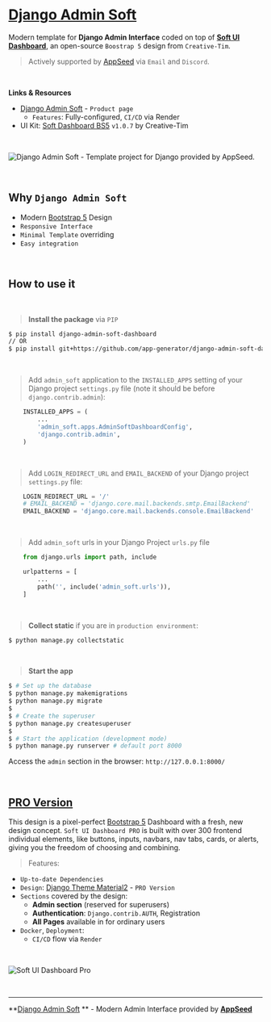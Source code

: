 # [Django Admin Soft](https://appseed.us/product/soft-ui-dashboard/django/) 

Modern template for **Django Admin Interface** coded on top of **[Soft UI Dashboard](https://appseed.us/product/soft-ui-dashboard/django/)**, an open-source `Boostrap 5` design from `Creative-Tim`.

> Actively supported by [AppSeed](https://appseed.us/) via `Email` and `Discord`.

<br>

**Links & Resources**

- [Django Admin Soft](https://appseed.us/product/soft-ui-dashboard/django/) - `Product page`
  - `Features`: Fully-configured, `CI/CD` via Render
- UI Kit: [Soft Dashboard BS5](https://www.creative-tim.com/product/soft-ui-dashboard?AFFILIATE=128200) `v1.0.7` by Creative-Tim

<br />

![Django Admin Soft - Template project for Django provided by AppSeed.](https://user-images.githubusercontent.com/51070104/211278331-70dde54b-444c-4394-9e20-a2faa5d0b7de.png)

<br>

## Why `Django Admin Soft`

- Modern [Bootstrap 5](https://www.admin-dashboards.com/bootstrap-5-templates/) Design
- `Responsive Interface`
- `Minimal Template` overriding
- `Easy integration`

<br />

## How to use it

<br />

> **Install the package** via `PIP` 

```bash
$ pip install django-admin-soft-dashboard
// OR
$ pip install git+https://github.com/app-generator/django-admin-soft-dashboard.git
```

<br />

> Add `admin_soft` application to the `INSTALLED_APPS` setting of your Django project `settings.py` file (note it should be before `django.contrib.admin`):

```python
    INSTALLED_APPS = (
        ...
        'admin_soft.apps.AdminSoftDashboardConfig',
        'django.contrib.admin',
    )
```

<br />

> Add `LOGIN_REDIRECT_URL` and `EMAIL_BACKEND` of your Django project `settings.py` file:

```python
    LOGIN_REDIRECT_URL = '/'
    # EMAIL_BACKEND = 'django.core.mail.backends.smtp.EmailBackend'
    EMAIL_BACKEND = 'django.core.mail.backends.console.EmailBackend'
```

<br />

> Add `admin_soft` urls in your Django Project `urls.py` file

```python
    from django.urls import path, include

    urlpatterns = [
        ...
        path('', include('admin_soft.urls')),
    ]
```

<br />

> **Collect static** if you are in `production environment`:

```bash
$ python manage.py collectstatic
```

<br />

> **Start the app**

```bash
$ # Set up the database
$ python manage.py makemigrations
$ python manage.py migrate
$
$ # Create the superuser
$ python manage.py createsuperuser
$
$ # Start the application (development mode)
$ python manage.py runserver # default port 8000
```

Access the `admin` section in the browser: `http://127.0.0.1:8000/`

<br />

## [PRO Version](https://appseed.us/product/soft-ui-dashboard-pro/django/)   

This design is a pixel-perfect [Bootstrap 5](https://www.admin-dashboards.com/bootstrap-5-templates/) Dashboard with a fresh, new design concept. `Soft UI Dashboard PRO` is built with over 300 frontend individual elements, like buttons, inputs, navbars, nav tabs, cards, or alerts, giving you the freedom of choosing and combining.

> Features: 

- `Up-to-date Dependencies`
- `Design`: [Django Theme Material2](https://github.com/app-generator/django-soft-ui-dashboard-pro) - `PRO Version`
- `Sections` covered by the design:
  - **Admin section** (reserved for superusers)
  - **Authentication**: `Django.contrib.AUTH`, Registration
  - **All Pages** available in for ordinary users 
- `Docker`, `Deployment`:
  - `CI/CD` flow via `Render`

<br />

![Soft UI Dashboard Pro](https://user-images.githubusercontent.com/51070104/211278814-881e0fcf-7986-4386-afee-540aa0f53bba.png)

<br />

---
**[Django Admin Soft](https://appseed.us/product/soft-ui-dashboard/django/) ** - Modern Admin Interface provided by **[AppSeed](https://appseed.us/)**
